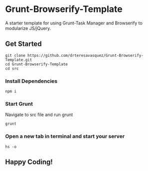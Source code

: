 # Grunt-Browserify-Template

A starter template for using Grunt-Task Manager and Browserify to modularize JS/jQuery.

## Get Started
```
git clone https://github.com/drteresavasquez/Grunt-Browserify-Template.git
cd Grunt-Browserify-Template
cd src
```
### Install Dependencies
```
npm i
```
### Start Grunt
Navigate to src file and run grunt
```
grunt
```
### Open a new tab in terminal and start your server
```
hs -o
```

## Happy Coding!